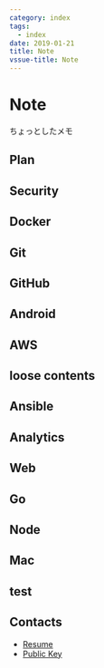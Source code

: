 ```yaml
---
category: index
tags:
  - index
date: 2019-01-21
title: Note
vssue-title: Note
---
```


# Note

ちょっとしたメモ

## Plan
<ListContents category="plan" />

## Security

<ListContents category="security" />

## Docker

<ListContents category="docker" />

## Git

<ListContents category="git" />

## GitHub

<ListContents category="github" />

## Android

<ListContents category="android" />

## AWS

<ListContents category="aws" />

## loose contents

<ListContents category="loose" />

## Ansible

<ListContents category="ansible" />

## Analytics

<ListContents category="analytics" />

## Web

<ListContents category="web" />

## Go

<ListContents category="go" />

## Node

<ListContents category="node" />

## Mac

<ListContents category="test" />

## test

<ListContents category="test" />

## Contacts

- [Resume](https://tubone24.github.io/resume/)
- [Public Key](https://github.com/tubone24.keys)
